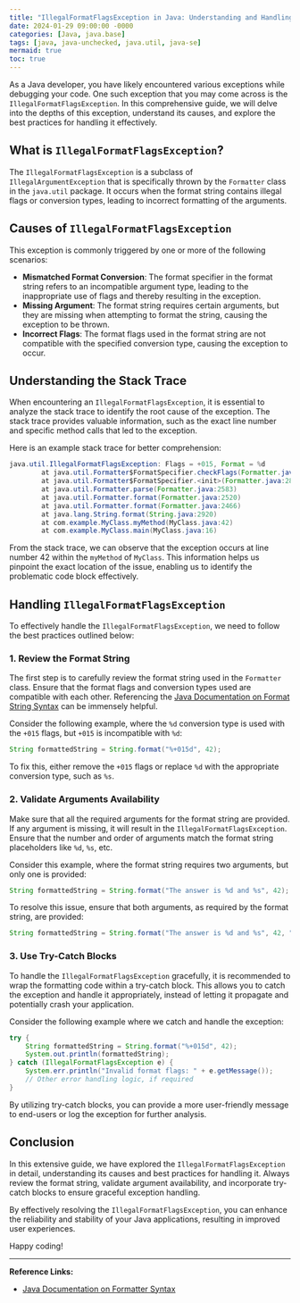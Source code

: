 ```yaml
---
title: "IllegalFormatFlagsException in Java: Understanding and Handling the Exception"
date: 2024-01-29 09:00:00 -0000
categories: [Java, java.base]
tags: [java, java-unchecked, java.util, java-se]
mermaid: true
toc: true
---
```



As a Java developer, you have likely encountered various exceptions while debugging your code. One such exception that you may come across is the `IllegalFormatFlagsException`. In this comprehensive guide, we will delve into the depths of this exception, understand its causes, and explore the best practices for handling it effectively.

## What is `IllegalFormatFlagsException`?
The `IllegalFormatFlagsException` is a subclass of `IllegalArgumentException` that is specifically thrown by the `Formatter` class in the `java.util` package. It occurs when the format string contains illegal flags or conversion types, leading to incorrect formatting of the arguments.

## Causes of `IllegalFormatFlagsException`
This exception is commonly triggered by one or more of the following scenarios:
- **Mismatched Format Conversion**: The format specifier in the format string refers to an incompatible argument type, leading to the inappropriate use of flags and thereby resulting in the exception.
- **Missing Argument**: The format string requires certain arguments, but they are missing when attempting to format the string, causing the exception to be thrown.
- **Incorrect Flags**: The format flags used in the format string are not compatible with the specified conversion type, causing the exception to occur.

## Understanding the Stack Trace
When encountering an `IllegalFormatFlagsException`, it is essential to analyze the stack trace to identify the root cause of the exception. The stack trace provides valuable information, such as the exact line number and specific method calls that led to the exception.

Here is an example stack trace for better comprehension:
```java
java.util.IllegalFormatFlagsException: Flags = +015, Format = %d
        at java.util.Formatter$FormatSpecifier.checkFlags(Formatter.java:3071)
        at java.util.Formatter$FormatSpecifier.<init>(Formatter.java:2803)
        at java.util.Formatter.parse(Formatter.java:2583)
        at java.util.Formatter.format(Formatter.java:2520)
        at java.util.Formatter.format(Formatter.java:2466)
        at java.lang.String.format(String.java:2920)
        at com.example.MyClass.myMethod(MyClass.java:42)
        at com.example.MyClass.main(MyClass.java:16)
```

From the stack trace, we can observe that the exception occurs at line number 42 within the `myMethod` of `MyClass`. This information helps us pinpoint the exact location of the issue, enabling us to identify the problematic code block effectively.

## Handling `IllegalFormatFlagsException`
To effectively handle the `IllegalFormatFlagsException`, we need to follow the best practices outlined below:

### 1. Review the Format String
The first step is to carefully review the format string used in the `Formatter` class. Ensure that the format flags and conversion types used are compatible with each other. Referencing the [Java Documentation on Format String Syntax](https://docs.oracle.com/en/java/javase/17/docs/api/java.base/java/util/Formatter.html#syntax) can be immensely helpful.

Consider the following example, where the `%d` conversion type is used with the `+015` flags, but `+015` is incompatible with `%d`:
```java
String formattedString = String.format("%+015d", 42);
```
To fix this, either remove the `+015` flags or replace `%d` with the appropriate conversion type, such as `%s`.

### 2. Validate Arguments Availability
Make sure that all the required arguments for the format string are provided. If any argument is missing, it will result in the `IllegalFormatFlagsException`. Ensure that the number and order of arguments match the format string placeholders like `%d`, `%s`, etc.

Consider this example, where the format string requires two arguments, but only one is provided:
```java
String formattedString = String.format("The answer is %d and %s", 42);
```
To resolve this issue, ensure that both arguments, as required by the format string, are provided:
```java
String formattedString = String.format("The answer is %d and %s", 42, "Java");
```

### 3. Use Try-Catch Blocks
To handle the `IllegalFormatFlagsException` gracefully, it is recommended to wrap the formatting code within a try-catch block. This allows you to catch the exception and handle it appropriately, instead of letting it propagate and potentially crash your application.

Consider the following example where we catch and handle the exception:
```java
try {
    String formattedString = String.format("%+015d", 42);
    System.out.println(formattedString);
} catch (IllegalFormatFlagsException e) {
    System.err.println("Invalid format flags: " + e.getMessage());
    // Other error handling logic, if required
}
```
By utilizing try-catch blocks, you can provide a more user-friendly message to end-users or log the exception for further analysis.

## Conclusion
In this extensive guide, we have explored the `IllegalFormatFlagsException` in detail, understanding its causes and best practices for handling it. Always review the format string, validate argument availability, and incorporate try-catch blocks to ensure graceful exception handling.

By effectively resolving the `IllegalFormatFlagsException`, you can enhance the reliability and stability of your Java applications, resulting in improved user experiences.

Happy coding!

---

**Reference Links:**
- [Java Documentation on Formatter Syntax](https://docs.oracle.com/en/java/javase/17/docs/api/java.base/java/util/Formatter.html#syntax)